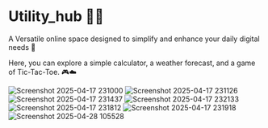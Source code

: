 # Utility_hub 👩‍💻
 A Versatile online space designed to simplify and enhance your daily digital needs 🙂
 
Here, you can explore a simple calculator, a weather forecast, and a game of Tic-Tac-Toe. 🎮☁️


![Screenshot 2025-04-17 231000](https://github.com/user-attachments/assets/934c519c-3550-4c26-af86-ab49843bd4ef)
![Screenshot 2025-04-17 231126](https://github.com/user-attachments/assets/ac055340-6bb2-487d-a01c-a320377140ec)
![Screenshot 2025-04-17 231437](https://github.com/user-attachments/assets/9f383af8-178f-415d-80b2-c7e6f945fa29)
![Screenshot 2025-04-17 232133](https://github.com/user-attachments/assets/8f2a5661-ecd1-4d37-b714-9110a3cb70a6)
![Screenshot 2025-04-17 231812](https://github.com/user-attachments/assets/7b4ac037-2f1e-4e1c-b0df-5c27cbca23c9)
![Screenshot 2025-04-17 231918](https://github.com/user-attachments/assets/9d7ff253-0d1c-404a-ac87-ab00fd1bb522)
![Screenshot 2025-04-28 105528](https://github.com/user-attachments/assets/e7c8e55a-8316-4ea6-98bf-98cd8ffbd2fb)
